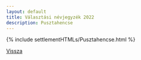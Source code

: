 ```yaml
---
layout: default
title: Választási névjegyzék 2022
description: Pusztahencse
---
```


{% include settlementHTMLs/Pusztahencse.html %}

[Vissza](../)